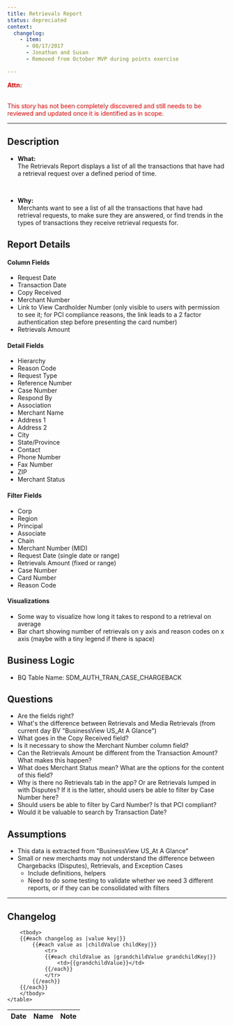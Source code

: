 ```yaml
---
title: Retrievals Report
status: depreciated
context:
  changelog:
    - item:
      - 08/17/2017
      - Jonathan and Susan
      - Removed from October MVP during points exercise

---
```


<font style="color:#ff0000">
<b>Attn:</b><br/><br/>

This story has not been completely discovered and still needs to be reviewed and updated once it is identified as in scope.
</font>

---

## Description

- **What:**  
	The Retrievals Report displays a list of all the transactions that have had a retrieval request over a defined period of time.

	<br />

- **Why:**  
	Merchants want to see a list of all the transactions that have had retrieval requests, to make sure they are answered, or find trends in the types of transactions they receive retrieval requests for.

## Report Details

#### Column Fields
- Request Date
- Transaction Date
- Copy Received
- Merchant Number
- Link to View Cardholder Number (only visible to users with permission to see it; for PCI compliance reasons, the link leads to a 2 factor authentication step before presenting the card number)
- Retrievals Amount

#### Detail Fields
- Hierarchy
- Reason Code
- Request Type
- Reference Number
- Case Number
- Respond By
- Association
- Merchant Name
- Address 1
- Address 2
- City
- State/Province
- Contact
- Phone Number
- Fax Number
- ZIP
- Merchant Status

#### Filter Fields
- Corp
- Region
- Principal
- Associate
- Chain
- Merchant Number (MID)
- Request Date (single date or range)
- Retrievals Amount (fixed or range)
- Case Number
- Card Number
- Reason Code

#### Visualizations
- Some way to visualize how long it takes to respond to a retrieval on average
- Bar chart showing number of retrievals on y axis and reason codes on x axis (maybe with a tiny legend if there is space)

## Business Logic
- BQ Table Name: 	SDM_AUTH_TRAN_CASE_CHARGEBACK

## Questions
- Are the fields right?
- What's the difference between Retrievals and Media Retrievals (from current day BV "BusinessView US_At A Glance")
- What goes in the Copy Received field?
- Is it necessary to show the Merchant Number column field?
- Can the Retrievals Amount be different from the Transaction Amount? What makes this happen?
- What does Merchant Status mean? What are the options for the content of this field?
- Why is there no Retrievals tab in the app? Or are Retrievals lumped in with Disputes? If it is the latter, should users be able to filter by Case Number here?
- Should users be able to filter by Card Number? Is that PCI compliant?
- Would it be valuable to search by Transaction Date?

## Assumptions
- This data is extracted from "BusinessView US_At A Glance"
- Small or new merchants may not understand the difference between Chargebacks (Disputes), Retrievals, and Exception Cases
	- Include definitions, helpers
	- Need to do some testing to validate whether we need 3 different reports, or if they can be consolidated with filters

---
## Changelog <a name="changelog"></a>

<table>
		<thead>
			<th>Date</th>
			<th>Name</th>
			<th>Note</th>
		</thead>

		<tbody>
		{{#each changelog as |value key|}}
			{{#each value as |childValue childKey|}}
				<tr>
				{{#each childValue as |grandchildValue grandchildKey|}}
					<td>{{grandchildValue}}</td>
				{{/each}}		
				</tr>
			{{/each}}
		{{/each}}
		</tbody>
	</table>
